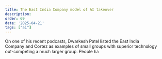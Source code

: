 ```yaml
---
title: The East India Company model of AI takeover
description: 
order: 69
date: '2025-04-21'
tags: ["ai"]
---
```


On one of his recent podcasts, Dwarkesh Patel listed the East India Company and Cortez as examples of small groups with superior technology out-competing a much larger group. 
People ha